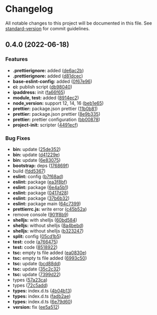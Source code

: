 # Changelog

All notable changes to this project will be documented in this file. See [standard-version](https://github.com/conventional-changelog/standard-version) for commit guidelines.

## 0.4.0 (2022-06-18)


### Features

* **.prettierignore:** added ([de6ac2b](https://github.com/eunchurn/ts-utils/commit/de6ac2b976489b34dbf8075559c9c8a12642cf88))
* **.prettierignore:** added ([d81dcec](https://github.com/eunchurn/ts-utils/commit/d81dcecda7cc2917de817d4460d52534e5cb518f))
* **base-eslint-config:** added ([0f67e96](https://github.com/eunchurn/ts-utils/commit/0f67e9685a6b71ac80579d1bc9b2edc424b9cbdb))
* **ci:** publish script ([db98040](https://github.com/eunchurn/ts-utils/commit/db980406648ef8d9ff88839e309754e1840acb11))
* **ipaddress:** init ([fa66f65](https://github.com/eunchurn/ts-utils/commit/fa66f65d164de63d8cf7308d1ce9bb5950d49751))
* **module, test:** added ([8914ec2](https://github.com/eunchurn/ts-utils/commit/8914ec2dda49afa26177a53277c1e0ed7c826948))
* **node_version:** support 12, 14, 16 ([beb1e65](https://github.com/eunchurn/ts-utils/commit/beb1e65e0d2a86041bb4b4092ce25f79e4772aa3))
* **prettier:** package.json prettier ([11b0b81](https://github.com/eunchurn/ts-utils/commit/11b0b816d4baf5fc0cf1c8b7f1628ba150f08b0a))
* **prettier:** package.json prettier ([8e9b335](https://github.com/eunchurn/ts-utils/commit/8e9b335c072d7bf262a4df1849f21f77c0d7e8c4))
* **prettier:** prettier configuration ([bb00878](https://github.com/eunchurn/ts-utils/commit/bb008780cae992881bb7bc8495b3c9111a2cd391))
* **project-init:** scripter ([4491ecf](https://github.com/eunchurn/ts-utils/commit/4491ecf5cf524439768b80f92d39e6a1cd47a9cb))


### Bug Fixes

* **bin:** update ([25de352](https://github.com/eunchurn/ts-utils/commit/25de35298eb6edcf3f27095dc3f008357d8544df))
* **bin:** update ([d41229e](https://github.com/eunchurn/ts-utils/commit/d41229ed0618832a756303c7871132c45b8d0013))
* **bin:** update ([6e83075](https://github.com/eunchurn/ts-utils/commit/6e83075a2e51aaf8534485e9ec2f195ebca660b5))
* **bootstrap:** deps ([176869f](https://github.com/eunchurn/ts-utils/commit/176869fd8e45985894b54ec32c3b01f0e10bcb15))
* build ([fdd5367](https://github.com/eunchurn/ts-utils/commit/fdd5367de6ffc1b42fd97582b55c651620e9faf9))
* **eslint:** config ([b7f68ad](https://github.com/eunchurn/ts-utils/commit/b7f68ade2bd1c803e16a0d751c01c24817026bfe))
* **eslint:** package ([ea3f8bf](https://github.com/eunchurn/ts-utils/commit/ea3f8bf503f897cf42fa48cd004a574275582a02))
* **eslint:** package ([6e4a5b1](https://github.com/eunchurn/ts-utils/commit/6e4a5b1ad21d4740865239710a28c2e2723a8f77))
* **eslint:** package ([0417d28](https://github.com/eunchurn/ts-utils/commit/0417d28099a26bb531678e6c5b5d22111bd07693))
* **eslint:** package ([37b6b32](https://github.com/eunchurn/ts-utils/commit/37b6b32132c845ed3776ef8548252b060ef547ef))
* **eslint:** package main ([64c7399](https://github.com/eunchurn/ts-utils/commit/64c73994cd877f58b82bf139114f74d5ca2f0ef3))
* **prettierrc.js:** write error ([c45b52a](https://github.com/eunchurn/ts-utils/commit/c45b52a20ebad590ff3ed622e3c8f7910f3b3f0d))
* remove console ([901f8b9](https://github.com/eunchurn/ts-utils/commit/901f8b91493400ca1d6ac713ad796a9c6efbe38e))
* **shelljs:** with shelljs ([60bd584](https://github.com/eunchurn/ts-utils/commit/60bd58463df79d979df28e8bde3f1bfc38c64bfc))
* **shelljs:** without shelljs ([8a4bebd](https://github.com/eunchurn/ts-utils/commit/8a4bebddf6f566a8a49fa30887af9a21b595539c))
* **shelljs:** without shelljs ([b323247](https://github.com/eunchurn/ts-utils/commit/b32324702ee580b692c6db692c0f63bf19db0124))
* **split:** config ([05cd1b5](https://github.com/eunchurn/ts-utils/commit/05cd1b5ff9ca707b00e76298a50e3f450478c406))
* **test:** code ([a766475](https://github.com/eunchurn/ts-utils/commit/a766475596ab26911dc60efa3c073e0f577fc84c))
* **test:** code ([8518922](https://github.com/eunchurn/ts-utils/commit/8518922a9965bff6c770afd03e9fdc4a762401e5))
* **tsc:** empty ts file added ([ea0830e](https://github.com/eunchurn/ts-utils/commit/ea0830e377e7f0a430e2bd9dbfb7784c39873231))
* **tsc:** empty ts file added ([6993c50](https://github.com/eunchurn/ts-utils/commit/6993c50ff31d14ff9f3e44e46b3dffbfc4a32b1b))
* **tsc:** update ([bcd88dd](https://github.com/eunchurn/ts-utils/commit/bcd88dde2ca4b90788a0c9d288e841f5adae9a15))
* **tsc:** update ([35c2c32](https://github.com/eunchurn/ts-utils/commit/35c2c32d7b1250b94a75c6e2779dc5b479e0baf8))
* **tsc:** update ([7399d22](https://github.com/eunchurn/ts-utils/commit/7399d22e0d5e2c7c02d7ae37ca2b6ffdbea8fc20))
* types ([57a23ca](https://github.com/eunchurn/ts-utils/commit/57a23ca504392319b5b6003cf00401a2b44fd911))
* types ([72c5add](https://github.com/eunchurn/ts-utils/commit/72c5add1e7d122e9ceeae02f38015e9ee720e176))
* **types:** index.d.ts ([4b04b13](https://github.com/eunchurn/ts-utils/commit/4b04b13b834bce9f75503491b96f019f3844bc6a))
* **types:** index.d.ts ([fadb2ae](https://github.com/eunchurn/ts-utils/commit/fadb2ae3ea84f79094705ac6fcb1e3dc742b9c07))
* **types:** index.d.ts ([6e79d60](https://github.com/eunchurn/ts-utils/commit/6e79d60a3b5c63289f9ee6ddda47c7765e263ffc))
* **version:** fix ([ee5a512](https://github.com/eunchurn/ts-utils/commit/ee5a5125b05ec3a3eee2cc66c967e34a21c42a00))

